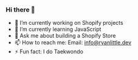 ### Hi there 👋

- 🔭 I’m currently working on Shopify projects
- 🌱 I’m currently learning JavaScript
- 💬 Ask me about building a Shopify Store
- 📫 How to reach me: Email: info@ryanlittle.dev
- ⚡ Fun fact: I do Taekwondo
